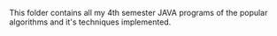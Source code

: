 This folder contains all my 4th semester JAVA programs of the popular algorithms and it's techniques implemented.
